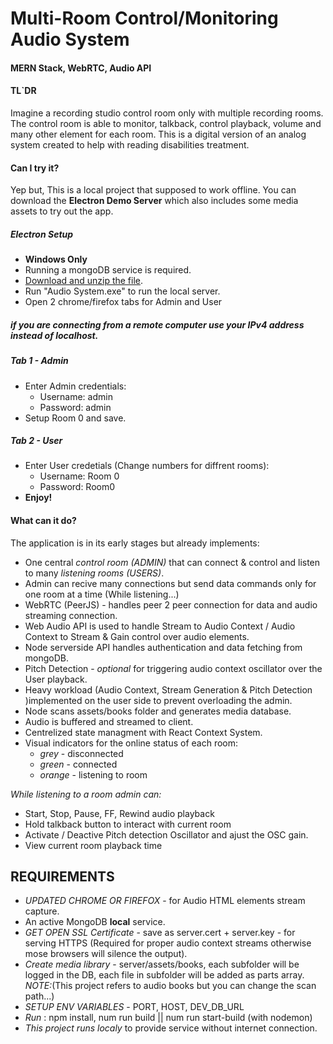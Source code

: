 # Multi-Room Control/Monitoring Audio System
#### MERN Stack, WebRTC, Audio API

#### TL`DR
Imagine a recording studio control room only with multiple recording rooms.
The control room is able to monitor, talkback, control playback, volume and many other element for each room. This is a digital version of an analog system created to help with reading disabilities treatment.

#### Can I try it?
Yep but, This is a local project that supposed to work offline. 
You can download the **Electron Demo Server** which also includes some media assets to try out the app.

##### Electron Setup

* **Windows Only**
* Running a mongoDB service is required.
* [Download and unzip the file](https://drive.google.com/open?id=1CGHlPloR0fQEVhB6VTPLaqXyk3sNtgcA "Electron Demo").
* Run "Audio System.exe" to run the local server.
* Open 2 chrome/firefox tabs for Admin and User
##### if you are connecting from a remote computer use your IPv4 address instead of localhost.
##### **Tab 1 - Admin**
* Enter Admin credentials:
    * Username: admin
    * Password: admin
* Setup Room 0 and save.
##### **Tab 2 - User**
* Enter User credetials (Change numbers for diffrent rooms):
    * Username: Room 0
    * Password: Room0
* **Enjoy!**

#### What can it do?
The application is in its early stages but already implements: 
* One central *control room (ADMIN)* that can connect & control and listen to many *listening rooms (USERS)*.
* Admin can recive many connections but send data commands only for one room at a time (While listening...)
* WebRTC (PeerJS) - handles peer 2 peer connection for data and audio streaming connection.
* Web Audio API is used to handle Stream to Audio Context / Audio Context  to Stream & Gain control over audio elements.
* Node serverside API handles authentication and data fetching from mongoDB.
* Pitch Detection - *optional* for triggering audio context oscillator over the User playback.
* Heavy workload (Audio Context, Stream Generation & Pitch Detection )implemented on the user side to prevent overloading the admin.
* Node scans assets/books folder and generates media database.
* Audio is buffered and streamed to client.
* Centrelized state managment with React Context System.
* Visual indicators for the online status of each room: 
    * *grey* - disconnected
    * *green* - connected 
    * *orange* - listening to room

*While listening to a room admin can:*

* Start, Stop, Pause, FF, Rewind audio playback
* Hold talkback button to interact with current room
* Activate / Deactive Pitch detection Oscillator and ajust the OSC gain.
* View current room playback time

## REQUIREMENTS
* *UPDATED CHROME OR FIREFOX* - for Audio HTML elements stream capture.
* An active MongoDB **local** service.
* *GET OPEN SSL Certificate* - save as server.cert + server.key - for serving HTTPS (Required for proper audio context streams otherwise mose browsers will silence the output).
* *Create media library* - server/assets/books, each subfolder will be logged in the DB, each file in subfolder will be added as parts array. *NOTE:*(This project refers to audio books but you can change the scan path...)
* *SETUP ENV VARIABLES* - PORT, HOST, DEV_DB_URL
* *Run* : npm install, num run build || num run start-build (with nodemon)
* *This project runs localy* to provide service without internet connection.
